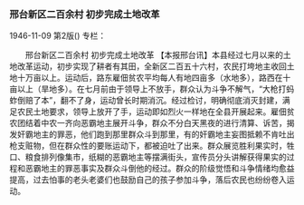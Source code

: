 ### 邢台新区二百余村  初步完成土地改革

1946-11-09
第2版()
专栏：

　　邢台新区二百余村
    初步完成土地改革
    【本报邢台讯】本县经过七月以来的土地改革运动，初步实现了耕者有其田，全新区二百五十六村，农民打垮地主收回土地十万亩以上。运动后，路东雇佃贫农平均每人有地四亩多（水地多），路西在十亩以上（旱地多）。在七月前由于领导上不放手，群众认为斗争不解气，“大枪打蚂蚱倒赔了本”，翻不了身，运动曾长时期消沉。经过检讨，明确彻底消灭封建，满足农民土地要求，领导上放开了手，运动即如烈火一样地在全县开展起来。雇佃贫农团结着中农一齐向恶霸地主展开斗争，群众不分白天黑夜的进行清算、诉苦，揭发奸霸地主的罪恶，他们跑到那里群众斗到那里，有的奸霸地主妄图抵赖不肯吐出枪支赃物，但在群众性的要账运动下，都被迫吐了出来。群众展览胜利果实时，牲口、粮食排列像集市，纸糊的恶霸地主等摆满街头，宣传员分头讲解获得果实的过程和恶霸地主的罪恶事实及群众斗倒他的经过。群众的阶级觉悟和斗争情绪均愈益提高，过去怕事的老头老婆们也鼓励自己的孩子参加斗争，落后农民也纷纷卷入运动。
